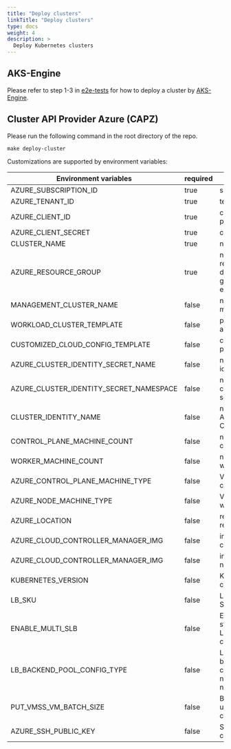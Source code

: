 ```yaml
---
title: "Deploy clusters"
linkTitle: "Deploy clusters"
type: docs
weight: 4
description: >
  Deploy Kubernetes clusters
---
```


## AKS-Engine

Please refer to step 1-3 in [e2e-tests](../e2e/e2e-tests/#how-to-run-kubernetes-e2e-tests-locally) for how to deploy a cluster by [AKS-Engine](https://github.com/Azure/aks-engine).

## Cluster API Provider Azure (CAPZ)

Please run the following command in the root directory of the repo.

```shell
make deploy-cluster
```

Customizations are supported by environment variables:

| Environment variables                   | required | description                                                                        | default                                                                 |
|-----------------------------------------|----------|------------------------------------------------------------------------------------|-------------------------------------------------------------------------|
| AZURE_SUBSCRIPTION_ID                   | true     | subscription ID                                                                    |                                                                         |
| AZURE_TENANT_ID                         | true     | tenant ID                                                                          |                                                                         |
| AZURE_CLIENT_ID                         | true     | client ID with permission                                                          |                                                                         |
| AZURE_CLIENT_SECRET                     | true     | client secret                                                                      |                                                                         |
| CLUSTER_NAME                            | true     | name of the cluster                                                                |                                                                         |
| AZURE_RESOURCE_GROUP                    | true     | name of the resource group to be deployed (auto generated if not existed)          |                                                                         |
| MANAGEMENT_CLUSTER_NAME                 | false    | name of the kind management cluster                                                | capi                                                                    |
| WORKLOAD_CLUSTER_TEMPLATE               | false    | path to the cluster-api template                                                   | tests/k8s-azure-manifest/cluster-api/vmss-multi-nodepool.yaml           |
| CUSTOMIZED_CLOUD_CONFIG_TEMPLATE        | false    | customized cloud provider configs                                                  |                                                                         |
| AZURE_CLUSTER_IDENTITY_SECRET_NAME      | false    | name of the cluster identity secret                                                | cluster-identity-secret                                                 |
| AZURE_CLUSTER_IDENTITY_SECRET_NAMESPACE | false    | namespace of the cluster identity secret                                           | default                                                                 |
| CLUSTER_IDENTITY_NAME                   | false    | name of the AzureClusterIdentity CRD                                               | cluster-identity                                                        |
| CONTROL_PLANE_MACHINE_COUNT             | false    | number of the control plane nodes                                                  | 1                                                                       |
| WORKER_MACHINE_COUNT                    | false    | number of the worker nodes                                                         | 2                                                                       |
| AZURE_CONTROL_PLANE_MACHINE_TYPE        | false    | VM SKU of the control plane nodes                                                  | Standard_D4s_v3                                                         |
| AZURE_NODE_MACHINE_TYPE                 | false    | VM SKU of the worker nodes                                                         | Standard_D2s_v3                                                         |
| AZURE_LOCATION                          | false    | region of the cluster resources                                                    | westus2                                                                 |
| AZURE_CLOUD_CONTROLLER_MANAGER_IMG      | false    | image of the cloud-controller-manager                                              | mcr.microsoft.com/oss/kubernetes/azure-cloud-controller-manager:v1.23.1 |
| AZURE_CLOUD_CONTROLLER_MANAGER_IMG      | false    | image of the cloud-node-manager                                                    | mcr.microsoft.com/oss/kubernetes/azure-cloud-node-manager:v1.23.1       |
| KUBERNETES_VERSION                      | false    | Kubernetes components version                                                      | v1.23.0                                                                 |
| LB_SKU                                  | false    | LoadBalancer SKU, Standard or Basic                                                | Standard                                                                |
| ENABLE_MULTI_SLB                        | false    | Enable multiple standard LoadBalancers per cluster                                 | false                                                                   |
| LB_BACKEND_POOL_CONFIG_TYPE             | false    | LoadBalancer backend pool configuration type, nodeIPConfiguration, nodeIP or podIP | nodeIPConfiguration                                                     |
| PUT_VMSS_VM_BATCH_SIZE                  | false    | Batch size when updating VMSS VM concurrently                                      | 0                                                                       |
| AZURE_SSH_PUBLIC_KEY                    | false    | SSH public key to connecet to the VMs                                              | ""                                                                      |

